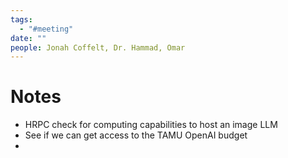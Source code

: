```yaml
---
tags:
  - "#meeting"
date: ""
people: Jonah Coffelt, Dr. Hammad, Omar
---
```

# Notes
- HRPC check for computing capabilities to host an image LLM
- See if we can get access to the TAMU OpenAI budget
- 